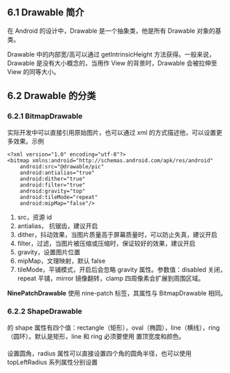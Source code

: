 ## 6.1 Drawable 简介
在 Android 的设计中，Drawable 是一个抽象类，他是所有 Drawable 对象的基类。

Drawable 中的内部宽/高可以通过 getIntrinsicHeight 方法获得。一般来说，Drawable 是没有大小概念的，当用作 View 的背景时，Drawable 会被拉伸至 View 的同等大小。

## 6.2 Drawable 的分类

### 6.2.1 BitmapDrawable

实际开发中可以直接引用原始图片，也可以通过 xml 的方式描述他，可以设置更多效果。示例

```
<?xml version="1.0" encoding="utf-8"?>
<bitmap xmlns:android="http://schemas.android.com/apk/res/android"
    android:src="@drawable/pic"
    android:antialias="true"
    android:dither="true"
    android:filter="true"
    android:gravity="top"
    android:tileMode="repeat"
    android:mipMap="false"/>
```
1. src，资源 id
2. antialias， 抗锯齿，建议开启
3. dither，抖动效果，当图片质量高于屏幕质量时，可以防止失真，建议开启
4. filter，过滤，当图片被压缩或压缩时，保证较好的效果，建议开启
5. gravity，设置图片位置
6. mipMap，文理映射，默认 false
7. tileMode，平铺模式，开启后会忽略 gravity 属性。参数值：disabled 关闭，repeat 平铺，mirror 镜像翻转，clamp 四周像素会扩展到周围区域。

**NinePatchDrawable** 使用 nine-patch 标签，其属性与 BitmapDrawable 相同。

### 6.2.2 ShapeDrawable
<shape> 的 shape 属性有四个值：rectangle（矩形），oval（椭圆），line（横线），ring（圆环）。默认是矩形，line 和 ring 必须要使用 <stroke> 置顶宽度和颜色。
#### <corners>
设置圆角，radius 属性可以直接设置四个角的圆角半径，也可以使用 topLeftRadius 系列属性分别设置

#### 
